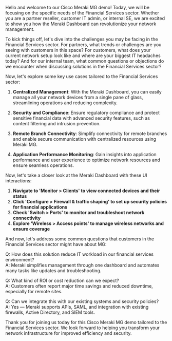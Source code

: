 Hello and welcome to our Cisco Meraki MG demo! Today, we will be focusing on the specific needs of the Financial Services sector. Whether you are a partner reseller, customer IT admin, or internal SE, we are excited to show you how the Meraki Dashboard can revolutionize your network management.

To kick things off, let's dive into the challenges you may be facing in the Financial Services sector. For partners, what trends or challenges are you seeing with customers in this space? For customers, what does your current network setup look like and where are your biggest IT headaches today? And for our internal team, what common questions or objections do we encounter when discussing solutions in the Financial Services sector?

Now, let's explore some key use cases tailored to the Financial Services sector:

1. **Centralized Management**: With the Meraki Dashboard, you can easily manage all your network devices from a single pane of glass, streamlining operations and reducing complexity.

2. **Security and Compliance**: Ensure regulatory compliance and protect sensitive financial data with advanced security features, such as content filtering and intrusion prevention.

3. **Remote Branch Connectivity**: Simplify connectivity for remote branches and enable secure communication with centralized resources using Meraki MG.

4. **Application Performance Monitoring**: Gain insights into application performance and user experience to optimize network resources and ensure seamless operations.

Now, let's take a closer look at the Meraki Dashboard with these UI interactions:

1. **Navigate to 'Monitor > Clients' to view connected devices and their status**
2. **Click 'Configure > Firewall & traffic shaping' to set up security policies for financial applications**
3. **Check 'Switch > Ports' to monitor and troubleshoot network connectivity**
4. **Explore 'Wireless > Access points' to manage wireless networks and ensure coverage**

And now, let's address some common questions that customers in the Financial Services sector might have about MG:

Q: How does this solution reduce IT workload in our financial services environment?  
A: Meraki simplifies management through one dashboard and automates many tasks like updates and troubleshooting.

Q: What kind of ROI or cost reduction can we expect?  
A: Customers often report major time savings and reduced downtime, especially for remote sites.

Q: Can we integrate this with our existing systems and security policies?  
A: Yes — Meraki supports APIs, SAML, and integration with existing firewalls, Active Directory, and SIEM tools.

Thank you for joining us today for this Cisco Meraki MG demo tailored to the Financial Services sector. We look forward to helping you transform your network infrastructure for improved efficiency and security.